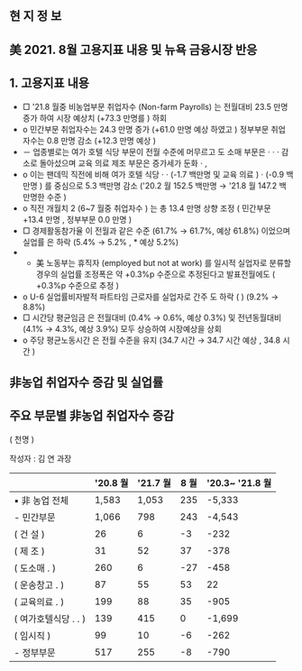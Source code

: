 ## 현 지 정 보

## 美 2021. 8월 고용지표 내용 및 뉴욕 금융시장 반응

## 1.  고용지표 내용

- □ '21.8 월중 비농업부문 취업자수 (Non-farm Payrolls) 는 전월대비 23.5 만명 증가 하여 시장 예상치 (+73.3 만명를 ) 하회
- o 민간부문 취업자수는 24.3 만명 증가 (+61.0 만명 예상 하였고 ) 정부부문 취업 자수는 0.8 만명 감소 (+12.3 만명 예상 )
- － 업종별로는 여가 호텔 식당 부문이 전월 수준에 머무르고 도 소매 부문은 · · · 감소로 돌아섰으며 교육 의료 제조 부문은 증가세가 둔화 · ,
- o 이는 팬데믹 직전에 비해 여가 호텔 식당 · · (-1.7 백만명 및 교육 의료 ) · (-0.9 백만명 ) 를 중심으로 5.3 백만명 감소 ('20.2 월 152.5 백만명 → '21.8 월 147.2 백만명한 수준 )
- o 직전 개월치 2 (6~7 월중 취업자수 ) 는 총 13.4 만명 상향 조정 ( 민간부문 +13.4 만명 , 정부부문 0.0 만명 )
- □ 경제활동참가율 이 전월과 같은 수준 (61.7% → 61.7%, 예상 61.8%) 이었으며 실업률 은 하락 (5.4% → 5.2% , * 예상 5.2%)
- * 美 노동부는 휴직자 (employed but not at work) 를 일시적 실업자로 분류할 경우의 실업률 조정폭은 약 +0.3%p 수준으로 추정된다고 발표전월에도 ( +0.3%p 수준으로 추정 )
- o U-6 실업률비자발적 파트타임 근로자를 실업자로 간주 도 하락 ( ) (9.2% → 8.8%)
- □ 시간당 평균임금 은 전월대비 (0.4% → 0.6%, 예상 0.3%) 및 전년동월대비 (4.1% → 4.3%, 예상 3.9%) 모두 상승하여 시장예상을 상회
- o 주당 평균노동시간 은 전월 수준을 유지 (34.7 시간 → 34.7 시간 예상 , 34.8 시간 )

## 非농업 취업자수 증감 및 실업률

## 주요 부문별 非농업 취업자수 증감

( 천명 )

작성자 : 김 연 과장

<!-- image -->

|                      | '20.8 월   | '21.7 월   |   8 월 | '20.3~ '21.8 월   |
|----------------------|------------|------------|--------|-------------------|
| ▪ 非 농업 전체       | 1,583      | 1,053      |    235 | -5,333            |
| - 민간부문           | 1,066      | 798        |    243 | -4,543            |
| ( 건 설 )            | 26         | 6          |     -3 | -232              |
| ( 제 조 )            | 31         | 52         |     37 | -378              |
| ( 도소매 ․ )         | 260        | 6          |    -27 | -458              |
| ( 운송창고 ․ )       | 87         | 55         |     53 | 22                |
| ( 교육의료 ․ )       | 199        | 88         |     35 | -905              |
| ( 여가호텔식당 ․ ․ ) | 139        | 415        |      0 | -1,699            |
| ( 임시직 )           | 99         | 10         |     -6 | -262              |
| - 정부부문           | 517        | 255        |     -8 | -790              |